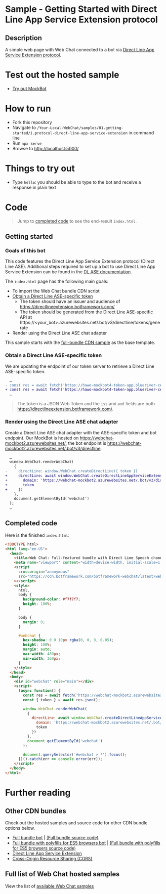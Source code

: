 # Sample - Getting Started with Direct Line App Service Extension protocol

## Description

A simple web page with Web Chat connected to a bot via [Direct Line App Service Extension protocol](https://docs.microsoft.com/en-us/azure/bot-service/bot-service-channel-directline-extension?view=azure-bot-service-4.0).

# Test out the hosted sample

-  [Try out MockBot](https://microsoft.github.io/BotFramework-WebChat/01.getting-started/i.protocol-direct-line-app-service-extension)

# How to run

-  Fork this repository
-  Navigate to `/Your-Local-WebChat/samples/01.getting-started/i.protocol-direct-line-app-service-extension` in command line
-  Run `npx serve`
-  Browse to [http://localhost:5000/](http://localhost:5000/)

# Things to try out

-  Type `hello`: you should be able to type to the bot and receive a response in plain text

# Code

> Jump to [completed code](#completed-code) to see the end-result `index.html`.

## Getting started

### Goals of this bot

This code features the Direct Line App Service Extension protocol (Direct Line ASE). Additional steps required to set up a bot to use Direct Line App Service Extension can be found in the [DL ASE documentation](https://docs.microsoft.com/en-us/azure/bot-service/bot-service-channel-directline-extension?view=azure-bot-service-4.0).

The `index.html` page has the following main goals:

-  To import the Web Chat bundle CDN script
-  [Obtain a Direct Line ASE-specific token](https://docs.microsoft.com/en-us/azure/bot-service/bot-service-channel-directline-extension-webchat-client?view=azure-bot-service-4.0#integrate-web-chat-client)
   -  The token should have an issuer and audience of https://directlineextension.botframework.com/
   -  The token should be generated from the Direct Line ASE-specific API at https://<your_bot>.azurewebsites.net/.bot/v3/directline/tokens/generate
-  Render using the Direct Line ASE chat adapter

This sample starts with the [full-bundle CDN sample](../a.full-bundle/README.md) as the base template.

### Obtain a Direct Line ASE-specific token

We are updating the endpoint of our token server to retrieve a Direct Line ASE-specific token.

```diff
  …
- const res = await fetch('https://hawo-mockbot4-token-app.blueriver-ce85e8f0.westus.azurecontainerapps.io/api/token/directline', { method: 'POST' });
+ const res = await fetch('https://hawo-mockbot4-token-app.blueriver-ce85e8f0.westus.azurecontainerapps.io/api/token/directlinease', { method: 'POST' });
  …
```

> The token is a JSON Web Token and the `iss` and `aud` fields are both https://directlineextension.botframework.com/.

### Render using the Direct Line ASE chat adapter

Create a Direct Line ASE chat adapter with the ASE-specific token and bot endpoint. Our MockBot is hosted on https://webchat-mockbot2.azurewebsites.net/, the bot endpoint is https://webchat-mockbot2.azurewebsites.net/.bot/v3/directline.

```diff
  …
  window.WebChat.renderWebChat(
    {
-     directLine: window.WebChat.createDirectLine({ token })
+     directLine: await window.WebChat.createDirectLineAppServiceExtension({
+       domain: 'https://webchat-mockbot2.azurewebsites.net/.bot/v3/directline',
+       token
+     })
    },
    document.getElementById('webchat')
  );
  …
```

## Completed code

Here is the finished `index.html`:

<!-- prettier-ignore-start -->
```html
<!DOCTYPE html>
<html lang="en-US">
  <head>
    <title>Web Chat: Full-featured bundle with Direct Line Speech channel</title>
    <meta name="viewport" content="width=device-width, initial-scale=1.0" />
    <script
      crossorigin="anonymous"
      src="https://cdn.botframework.com/botframework-webchat/latest/webchat-minimal.js"
    ></script>
    <style>
      html,
      body {
        background-color: #f7f7f7;
        height: 100%;
      }

      body {
        margin: 0;
      }

      #webchat {
        box-shadow: 0 0 10px rgba(0, 0, 0, 0.05);
        height: 100%;
        margin: auto;
        max-width: 480px;
        min-width: 360px;
      }
    </style>
  </head>
  <body>
    <div id="webchat" role="main"></div>
    <script>
      (async function() {
        const res = await fetch('https://webchat-mockbot2.azurewebsites.net/api/token/directlinease', { method: 'POST' });
        const { token } = await res.json();

        window.WebChat.renderWebChat(
          {
            directLine: await window.WebChat.createDirectLineAppServiceExtension({
              domain: 'https://webchat-mockbot2.azurewebsites.net/.bot/v3/directline',
              token
            })
          },
          document.getElementById('webchat')
        );

        document.querySelector('#webchat > *').focus();
      })().catch(err => console.error(err));
    </script>
  </body>
</html>
```
<!-- prettier-ignore-end -->

# Further reading

## Other CDN bundles

Check out the hosted samples and source code for other CDN bundle options below.

-  [Full bundle bot](https://microsoft.github.io/BotFramework-WebChat/01.getting-started/a.full-bundle) | [(Full bundle source code)](https://github.com/microsoft/BotFramework-WebChat/tree/main/samples/01.getting-started/a.full-bundle)
-  [Full bundle with polyfills for ES5 browsers bot](https://microsoft.github.io/BotFramework-WebChat/01.getting-started/c.es5-bundle) | [(Full bundle with polyfills for ES5 browsers source code)](https://github.com/microsoft/BotFramework-WebChat/tree/main/samples/01.getting-started/c.es5-bundle)
-  [Direct Line App Service Extension](https://docs.microsoft.com/en-us/azure/bot-service/bot-service-channel-directline-extension?view=azure-bot-service-4.0)
-  [Cross-Origin Resource Sharing (CORS)](https://docs.microsoft.com/en-us/learn/modules/set-up-cors-website-storage/)

## Full list of Web Chat hosted samples

View the list of [available Web Chat samples](https://github.com/microsoft/BotFramework-WebChat/tree/main/samples)
